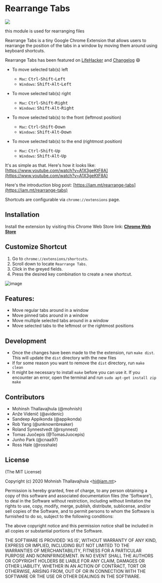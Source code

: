 # Rearrange Tabs

![](http://i.imgur.com/BFar404.png)

this module is used for rearranging files

Rearrange Tabs is a tiny Google Chrome Extension that allows users
to rearrange the position of the tabs in a window by moving them
around using keyboard shortcuts.

Rearrange Tabs has been featured on [LifeHacker](http://lifehacker.com/this-extension-rearranges-chrome-tabs-with-keyboard-sho-1791622486) and [Changelog](http://email.changelog.com/t/t-9A7FDF4C536D63BF) :smile:

- To move selected tab(s) left

  - `Mac`: <kbd>Ctrl</kbd>-<kbd>Shift</kbd>-<kbd>Left</kbd>
  - `Windows`: <kbd>Shift</kbd>-<kbd>Alt</kbd>-<kbd>Left</kbd>

- To move selected tab(s) right

  - `Mac`: <kbd>Ctrl</kbd>-<kbd>Shift</kbd>-<kbd>Right</kbd>
  - `Windows`: <kbd>Shift</kbd>-<kbd>Alt</kbd>-<kbd>Right</kbd>

- To move selected tab(s) to the front (leftmost position)

  - `Mac`: <kbd>Ctrl</kbd>-<kbd>Shift</kbd>-<kbd>Down</kbd>
  - `Windows`: <kbd>Shift</kbd>-<kbd>Alt</kbd>-<kbd>Down</kbd>

- To move selected tab(s) to the end (rightmost position)

  - `Mac`: <kbd>Ctrl</kbd>-<kbd>Shift</kbd>-<kbd>Up</kbd>
  - `Windows`: <kbd>Shift</kbd>-<kbd>Alt</kbd>-<kbd>Up</kbd>

It's as simple as that. Here's how it looks like: [https://www.youtube.com/watch?v=A1X3geKtF8A](https://www.youtube.com/watch?v=A1X3geKtF8A)

Here's the introduction blog post: [https://iam.mt/rearrange-tabs](https://iam.mt/rearrange-tabs)

Shortcuts are configurable via `chrome://extensions` page.

## Installation

Install the extension by visiting this Chrome Web Store link: **[Chrome Web Store](https://chrome.google.com/webstore/detail/rearrange-tabs/ccnnhhnmpoffieppjjkhdakcoejcpbga)**

## Customize Shortcut

1. Go to `chrome://extensions/shortcuts`.
2. Scroll down to locate `Rearrange Tabs`.
3. Click in the greyed fields.
6. Press the desired key combination to create a new shortcut.

![image](https://user-images.githubusercontent.com/7259107/45467127-e57d4f80-b758-11e8-9976-fd62e20246f1.png)

## Features:

- Move regular tabs around in a window
- Move pinned tabs around in a window
- Move multiple selected tabs around in a window
- Move selected tabs to the leftmost or the rightmost positions

## Development

- Once the changes have been made to the the extension, run `make dist`. This will update the `dist` directory with the new files
- If for some reason you want to remove the `dist` directory, run `make clean`
- It might be necessary to install `make` before you can use it. If you encounter an error, open the terminal and run `sudo apt-get install zip make`

## Contributors

- Mohinsh Thallavajhula (@mohnish)
- Anže Videnič (@avidenic)
- Sandeep Appikonda (@appikonda)
- Rob Yang (@unknownbreaker)
- Roland Synnestvedt (@rsynnest)
- Tomas Juočepis (@TomasJuocepis)
- Junho Park (@cnaa97)
- Ross Hale (@rosshale)

## License

(The MIT License)

Copyright (c) 2020 Mohnish Thallavajhula &lt;hi@iam.mt&gt;

Permission is hereby granted, free of charge, to any person obtaining
a copy of this software and associated documentation files (the
'Software'), to deal in the Software without restriction, including
without limitation the rights to use, copy, modify, merge, publish,
distribute, sublicense, and/or sell copies of the Software, and to
permit persons to whom the Software is furnished to do so, subject to
the following conditions:

The above copyright notice and this permission notice shall be
included in all copies or substantial portions of the Software.

THE SOFTWARE IS PROVIDED 'AS IS', WITHOUT WARRANTY OF ANY KIND,
EXPRESS OR IMPLIED, INCLUDING BUT NOT LIMITED TO THE WARRANTIES OF
MERCHANTABILITY, FITNESS FOR A PARTICULAR PURPOSE AND NONINFRINGEMENT.
IN NO EVENT SHALL THE AUTHORS OR COPYRIGHT HOLDERS BE LIABLE FOR ANY
CLAIM, DAMAGES OR OTHER LIABILITY, WHETHER IN AN ACTION OF CONTRACT,
TORT OR OTHERWISE, ARISING FROM, OUT OF OR IN CONNECTION WITH THE
SOFTWARE OR THE USE OR OTHER DEALINGS IN THE SOFTWARE.
